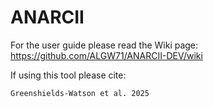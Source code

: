 # ANARCII

For the user guide please read the Wiki page: https://github.com/ALGW71/ANARCII-DEV/wiki


If using this tool please cite:

```
Greenshields-Watson et al. 2025
```
